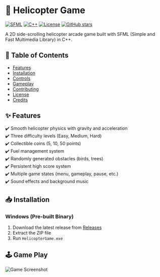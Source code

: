 # 🚁 Helicopter Game 

[![SFML](https://img.shields.io/badge/SFML-2.5.1-blue.svg)](https://www.sfml-dev.org/)
[![C++](https://img.shields.io/badge/C++-17-blue.svg)](https://isocpp.org/)
[![License](https://img.shields.io/badge/License-MIT-green.svg)](https://opensource.org/licenses/MIT)
[![GitHub stars](https://img.shields.io/github/stars/devutmani/HelicopterGame?style=social)](https://github.com/devutmani/HelicopterGame)

A 2D side-scrolling helicopter arcade game built with SFML (Simple and Fast Multimedia Library) in C++.

## 📌 Table of Contents
- [Features](#-features)
- [Installation](#-installation)
- [Controls](#-controls)
- [Gameplay](#-game-play)
- [Contributing](#-contributing)
- [License](#-license)
- [Credits](#-credits)

## ✨ Features
✔️ Smooth helicopter physics with gravity and acceleration  
✔️ Three difficulty levels (Easy, Medium, Hard)  
✔️ Collectible coins (5, 10, 50 points)  
✔️ Fuel management system  
✔️ Randomly generated obstacles (birds, trees)  
✔️ Persistent high score system  
✔️ Multiple game states (menu, gameplay, pause, etc.)  
✔️ Sound effects and background music  

## 📥 Installation
### Windows (Pre-built Binary)
1. Download the latest release from [Releases](https://github.com/devutmani/HelicopterGame/releases)
2. Extract the ZIP file
3. Run `HelicopterGame.exe`

## 🕹️ Game Play
![Game Screenshot](Helicopter-Game/gameplay.png)

